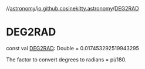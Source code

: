 //[astronomy](../../index.md)/[io.github.cosinekitty.astronomy](index.md)/[DEG2RAD](-d-e-g2-r-a-d.md)

# DEG2RAD

const val [DEG2RAD](-d-e-g2-r-a-d.md): Double = 0.017453292519943295

The factor to convert degrees to radians = pi/180.

